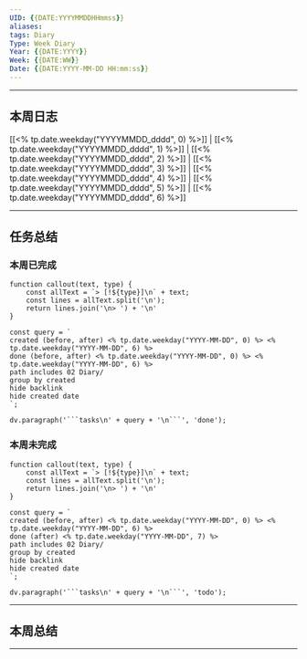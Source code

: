 ```yaml
---
UID: {{DATE:YYYYMMDDHHmmss}}
aliases: 
tags: Diary
Type: Week Diary
Year: {{DATE:YYYY}}
Week: {{DATE:WW}}
Date: {{DATE:YYYY-MM-DD HH:mm:ss}}
---
```

---
## 本周日志
 [[<% tp.date.weekday("YYYYMMDD_dddd", 0) %>]] | [[<% tp.date.weekday("YYYYMMDD_dddd", 1) %>]] | [[<% tp.date.weekday("YYYYMMDD_dddd", 2) %>]] | [[<% tp.date.weekday("YYYYMMDD_dddd", 3) %>]] | [[<% tp.date.weekday("YYYYMMDD_dddd", 4) %>]] | [[<% tp.date.weekday("YYYYMMDD_dddd", 5) %>]] | [[<% tp.date.weekday("YYYYMMDD_dddd", 6) %>]] 

---
## 任务总结

### 本周已完成

```dataviewjs
function callout(text, type) {
    const allText = `> [!${type}]\n` + text;
    const lines = allText.split('\n');
    return lines.join('\n> ') + '\n'
}

const query = `
created (before, after) <% tp.date.weekday("YYYY-MM-DD", 0) %> <% tp.date.weekday("YYYY-MM-DD", 6) %>
done (before, after) <% tp.date.weekday("YYYY-MM-DD", 0) %> <% tp.date.weekday("YYYY-MM-DD", 6) %>
path includes 02 Diary/
group by created
hide backlink
hide created date
`;

dv.paragraph('```tasks\n' + query + '\n```', 'done');
```

### 本周未完成

```dataviewjs
function callout(text, type) {
    const allText = `> [!${type}]\n` + text;
    const lines = allText.split('\n');
    return lines.join('\n> ') + '\n'
}

const query = `
created (before, after) <% tp.date.weekday("YYYY-MM-DD", 0) %> <% tp.date.weekday("YYYY-MM-DD", 6) %>
done (after) <% tp.date.weekday("YYYY-MM-DD", 7) %>
path includes 02 Diary/
group by created
hide backlink
hide created date
`;

dv.paragraph('```tasks\n' + query + '\n```', 'todo');
```

---
## 本周总结


---